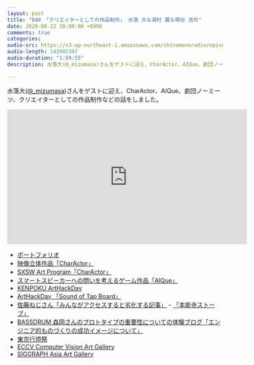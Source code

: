 ```yaml
---
layout: post
title: "040 「クリエイターとしての作品制作」 水落 大＆湯村 翼＆塚谷 浩司"
date: 2020-08-22 20:00:00 +0900
comments: true
categories:
audio-src: https://s3-ap-northeast-1.amazonaws.com/shinamonoradio/episodes/040.mp3
audio-length: 143902347
audio-duration: "1:59:55"
description: 水落大(@_mizumasa)さんをゲストに迎え、CharActor、AIQue、劇団ノーミーツ、クリエイターとしての作品制作などの話をしました。

---
```

水落大([@_mizumasa](https://twitter.com/_mizumasa))さんをゲストに迎え、CharActor、AIQue、劇団ノーミーツ、クリエイターとしての作品制作などの話をしました。

<iframe width="560" height="315" src="https://www.youtube.com/embed/ScFw3JrO9E4" frameborder="0" allowfullscreen></iframe>

- [ポートフォリオ](https://mizumasa.net/)
- [映像立体作品「CharActor」](https://mizumasa.net/work25charactor.html)
- [SXSW Art Program「CharActor」](https://www.sxsw.com/news/2019/finalists-announced-for-the-2020-sxsw-art-program/)
- [スマートスピーカーへの問いを考えるゲーム作品「AIQue」](https://mizumasa.net/work22aique.html)
- [KENPOKU ArtHackDay](http://www.kenpoku-arthackday.com/prize)
- [ArtHackDay 「Sound of Tap Board」](http://tap-board.nezihiko.com/)
- [佐藤ねじさん「みんながアクセスすると劣化する記事」](http://web-media.blue-puddle.com/degradation/) - [「本能寺ストーブ」](http://product.blue-puddle.com/product/honnoji/)
- [BASSDRUM 森岡さんのプロトタイプの重要性についての体験ブログ「エンジニア的ものづくりの成功イメージについて」](https://note.com/toyoshimorioka/n/nc272e30d5af6)
- [東京行燈祭](http://tokyolanternfestival.jp/)
- [ECCV Computer Vision Art Gallery ](https://computervisionart.com/2018/)
- [SIGGRAPH Asia Art Gallery](https://sa2019.siggraph.org/attend/art-gallery/session/2)
